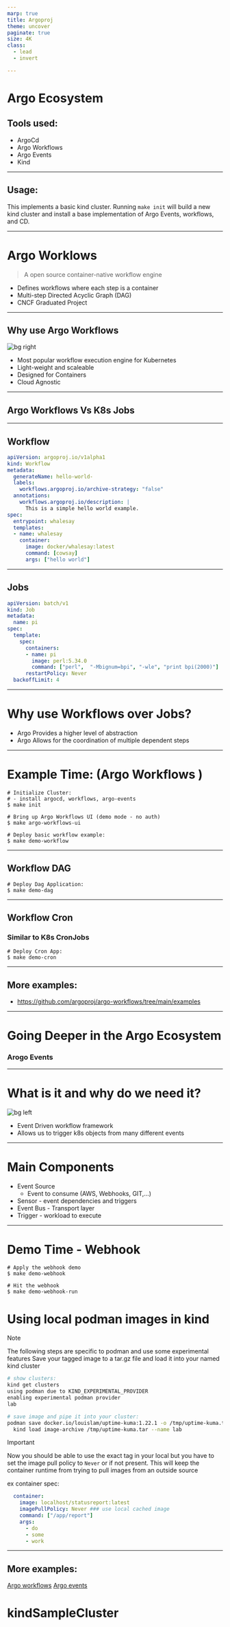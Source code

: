```yaml
---
marp: true
title: Argoproj
theme: uncover
paginate: true
size: 4K
class:
  - lead
  - invert

---
```

# Argo Ecosystem

## Tools used:
- ArgoCd
- Argo Workflows
- Argo Events
- Kind

---

## Usage:
This implements a basic kind cluster. Running `make init` will build a new kind cluster and install a base implementation of Argo Events, workflows, and CD. 

---
# Argo Worklows
> A open source container-native workflow engine
* Defines workflows where each step is a container
* Multi-step Directed Acyclic Graph (DAG)
* CNCF Graduated Project

---
## Why use Argo Workflows
![bg right](https://argoproj.github.io/static/6e944804f836bce176feffed44a8bf7e/a2f3f/workflows.avif)

* Most popular workflow execution engine for Kubernetes
* Light-weight and scaleable
* Designed for Containers
* Cloud Agnostic

---
## Argo Workflows Vs K8s Jobs

---
## Workflow

```YAML
apiVersion: argoproj.io/v1alpha1
kind: Workflow
metadata:
  generateName: hello-world-
  labels:
    workflows.argoproj.io/archive-strategy: "false"
  annotations:
    workflows.argoproj.io/description: |
      This is a simple hello world example.
spec:
  entrypoint: whalesay
  templates:
  - name: whalesay
    container:
      image: docker/whalesay:latest
      command: [cowsay]
      args: ["hello world"]
```

---

## Jobs

```YAML
apiVersion: batch/v1
kind: Job
metadata:
  name: pi
spec:
  template:
    spec:
      containers:
      - name: pi
        image: perl:5.34.0
        command: ["perl",  "-Mbignum=bpi", "-wle", "print bpi(2000)"]
      restartPolicy: Never
  backoffLimit: 4

```

---
# Why use Workflows over Jobs?

* Argo Provides a higher level of abstraction
* Argo Allows for the coordination of multiple dependent steps

---
# Example Time: (Argo Workflows )

```SHELL
# Initialize Cluster:
# - install argocd, workflows, argo-events
$ make init 

# Bring up Argo Workflows UI (demo mode - no auth)
$ make argo-workflows-ui

# Deploy basic workflow example:
$ make demo-workflow
```

---

## Workflow DAG

```SHELL
# Deploy Dag Application:
$ make demo-dag
```

---

## Workflow Cron
### Similar to K8s CronJobs

```SHELL
# Deploy Cron App:
$ make demo-cron
```

---
## More examples:

* https://github.com/argoproj/argo-workflows/tree/main/examples

---

# Going Deeper in the Argo Ecosystem
### Arogo Events

---
# What is it and why do we need it?
![bg left](https://argoproj.github.io/static/5f6b445ccaaac8b3f883e81fe96107ef/a2f3f/events.avif)
* Event Driven workflow framework
* Allows us to trigger k8s objects from many different events

---
# Main Components

* Event Source 
	* Event to consume (AWS, Webhooks, GIT,...)
* Sensor - event dependencies and triggers
* Event Bus - Transport layer
* Trigger - workload to execute

---
# Demo Time - Webhook

```SHELL
# Apply the webhook demo
$ make demo-webhook

# Hit the webhook
$ make demo-webhook-run
```

# Using local podman images in kind
> [!NOTE]
> The following steps are specific to podman and use some experimental features
Save your tagged image to a tar.gz file and load it into your named kind cluster
```BASH
# show clusters:
kind get clusters
using podman due to KIND_EXPERIMENTAL_PROVIDER
enabling experimental podman provider
lab

# save image and pipe it into your cluster:
podman save docker.io/louislam/uptime-kuma:1.22.1 -o /tmp/uptime-kuma.tar && \
  kind load image-archive /tmp/uptime-kuma.tar --name lab
```

> [!IMPORTANT]
> Now you should be able to use the exact tag in your local but you have to set
> the image pull policy to `Never` or if not present. This will keep the container
> runtime from trying to pull images from an outside source

ex container spec:
```YAML
  container:
    image: localhost/statusreport:latest
    imagePullPolicy: Never ### use local cached image
    command: ["/app/report"]
    args:
      - do
      - some
      - work
```

---
##  More examples:
[Argo workflows](https://github.com/argoproj/argo-workflows/blob/main/examples/cron-workflow.yaml)
[Argo events](https://github.com/argoproj/argo-events/tree/master/examples)

# kindSampleCluster